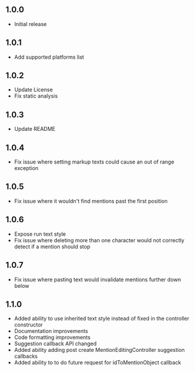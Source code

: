 ## 1.0.0

- Initial release

## 1.0.1

- Add supported platforms list

## 1.0.2

- Update License
- Fix static analysis

## 1.0.3

- Update README

## 1.0.4

- Fix issue where setting markup texts could cause an out of range exception

## 1.0.5

- Fix issue where it wouldn't find mentions past the first position

## 1.0.6

- Expose run text style
- Fix issue where deleting more than one character would not correctly detect if a mention should stop

## 1.0.7

- Fix issue where pasting text would invalidate mentions further down below

## 1.1.0

- Added ability to use inherited text style instead of fixed in the controller constructor
- Documentation improvements
- Code formatting improvements
- Suggestion callback API changed
- Added ability adding post create MentionEditingController suggestion callbacks
- Added ability to to do future request for idToMentionObject callback
